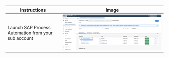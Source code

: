 Instructions | Image
------------ | -----
Launch SAP Process Automation from your sub account | ![Launch SAP Process Automation!](Images/LaunchSPA.png)


